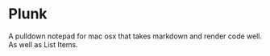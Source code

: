 # Plunk

A pulldown notepad for mac osx that takes markdown and render code well. As well as List Items.
